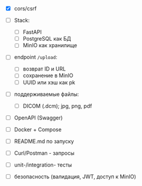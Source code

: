- [x] cors/csrf

- [ ] Stack:

  - [ ] FastAPI
  - [ ] PostgreSQL как БД
  - [ ] MinIO как хранилище

- [ ] endpoint `/upload`:

  - [ ] возврат ID и URL
  - [ ] сохранение в MinIO
  - [ ] UUID или хэш как pk

- [ ] поддерживаемые файлы:

  - [ ] DICOM (.dcm); jpg, png, pdf

- [ ] OpenAPI (Swagger)
- [ ] Docker + Compose
- [ ] README.md по запуску
- [ ] Curl/Postman - запросы
- [ ] unit-/integration- тесты
- [ ] безопасность (валидация, JWT, доступ к MinIO)
